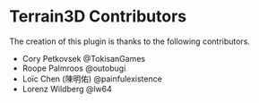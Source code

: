 ﻿# Terrain3D Contributors

The creation of this plugin is thanks to the following contributors.

* Cory Petkovsek @TokisanGames
* Roope Palmroos @outobugi
* Loïc Chen (陳明佑) @painfulexistence
* Lorenz Wildberg @lw64